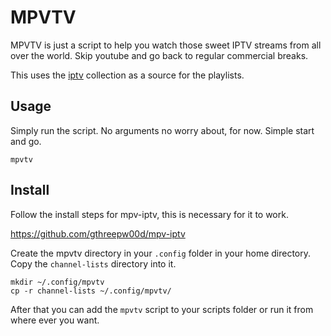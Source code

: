 # MPVTV

MPVTV is just a script to help you watch those sweet IPTV streams from all over the world.
Skip youtube and go back to regular commercial breaks.

This uses the [iptv](https://github.com/iptv-org/iptv) collection as a source for the playlists.

## Usage

Simply run the script. No arguments no worry about, for now. Simple start and go.


```
mpvtv
```

## Install

Follow the install steps for mpv-iptv, this is necessary for it to work.

https://github.com/gthreepw00d/mpv-iptv

Create the mpvtv directory in your `.config` folder in your home directory.
Copy the `channel-lists` directory into it.


```
mkdir ~/.config/mpvtv
cp -r channel-lists ~/.config/mpvtv/
```

After that you can add the `mpvtv` script to your scripts folder or run it from where ever you want.
